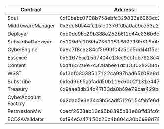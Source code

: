 | Contract             | Address                                    |
| -------------------- | ------------------------------------------ |
| Soul                 | 0xf0bebc0708b758ebfc329833a6063cc2195fc725 |
| MiddlewareManager    | 0x3de80b44fc15fc0376f0ba0ae9ce53a261c03b56 |
| Deployer             | 0xb0dc9bc29b388e252b6f1c44c836b6ca6b4119ee |
| SubscribeDeployer    | 0x129dfd109da7653251689719b615e4dab99a1f4b |
| CyberEngine          | 0x9c7f8e6284cf8999f04a51e5dd44ff5ed91fee76 |
| Essence              | 0x51675ac15d7404e13ec9cbfbb7623c466d3fda30 |
| Content              | 0xd4652a9e7c328abee1dd133028238d9a6ab15f21 |
| W3ST                 | 0xf3df03038517122ca997bad65b08e9d46da8168b |
| Subscribe            | 0xfed9695aafadd50b119c6002f181e447ac49c9d3 |
| Treasury             | 0x9aae8db34d47f33da0b69e79caa429bde610e097 |
| CyberAccount Factory | 0x2dab5e3e3449b5cadf5126154fabfe6d1e0e8aad |
| PermissionMw         | 0xecf2638eb13c96b8395b81e88ffd3fc6f13a6ea8 |
| ECDSAValidator       | 0xf94e5a47150d20c4b804c30b6699d786549a5821 |
